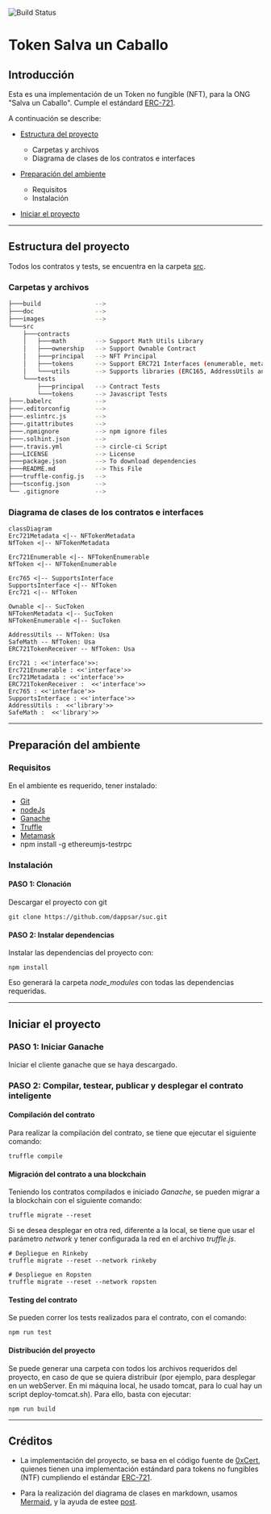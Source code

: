 ![Build Status](https://travis-ci.org/dappsar/suc.svg?branch=master)&nbsp;

# Token Salva un Caballo

## Introducción

Esta es una implementación de un Token no fungible (NFT), para la ONG "Salva un Caballo". Cumple el estándard [ERC-721](https://github.com/ethereum/EIPs/blob/master/EIPS/eip-721.md). 




A continuación se describe:

- [Estructura del proyecto](https://github.com/dappsar/suc#estructura-del-proyecto)
    
    * Carpetas y archivos
    * Diagrama de clases de los contratos e interfaces

- [Preparación del ambiente](https://github.com/dappsar/suc#preparaci%C3%B3n-del-ambiente)

    * Requisitos
    * Instalación

- [Iniciar el proyecto](https://github.com/dappsar/suc#iniciar-el-proyecto)


---

## Estructura del proyecto

Todos los contratos y tests, se encuentra en la carpeta [src](https://github.com/dappsar/suc/blob/master/src).

### Carpetas y archivos

```bash
├───build               --> 
├───doc                 --> 
├───images              --> 
└───src
    ├───contracts       
    │   ├───math        --> Support Math Utils Library
    │   ├───ownership   --> Support Ownable Contract
    │   ├───principal   --> NFT Principal
    │   ├───tokens      --> Support ERC721 Interfaces (enumerable, metadata, receiver)
    │   └───utils       --> Supports libraries (ERC165, AddressUtils and Supports Interface)
    └───tests           
        ├───principal   --> Contract Tests
        └───tokens      --> Javascript Tests
├───.babelrc            --> 
├───.editorconfig       --> 
├───.eslintrc.js        --> 
├───.gitattributes      --> 
├───.npmignore          --> npm ignore files
├───.solhint.json       --> 
├───.travis.yml         --> circle-ci Script
├───LICENSE             --> License
├───package.json        --> To download dependencies
├───README.md           --> This File
├───truffle-config.js   --> 
├───tsconfig.json       --> 
└── .gitignore          --> 
```


### Diagrama de clases de los contratos e interfaces

```mermaid
classDiagram
Erc721Metadata <|-- NFTokenMetadata
NfToken <|-- NFTokenMetadata

Erc721Enumerable <|-- NFTokenEnumerable
NfToken <|-- NFTokenEnumerable

Erc765 <|-- SupportsInterface
SupportsInterface <|-- NfToken
Erc721 <|-- NfToken

Ownable <|-- SucToken
NFTokenMetadata <|-- SucToken
NFTokenEnumerable <|-- SucToken

AddressUtils -- NfToken: Usa
SafeMath -- NfToken: Usa
ERC721TokenReceiver -- NfToken: Usa

Erc721 : <<'interface'>>:
Erc721Enumerable : <<'interface'>>
Erc721Metadata : <<'interface'>>
ERC721TokenReceiver :  <<'interface'>>
Erc765 : <<'interface'>>
SupportsInterface : <<'interface'>>
AddressUtils :  <<'library'>>
SafeMath :  <<'library'>>

```



---

## Preparación del ambiente

### Requisitos

En el ambiente es requerido, tener instalado:

- [Git](https://nodejs.org/en/)
- [nodeJs](https://nodejs.org/en/)
- [Ganache](https://truffleframework.com/ganache)
- [Truffle](https://truffleframework.com/)
- [Metamask](https://chrome.google.com/webstore/detail/metamask/nkbihfbeogaeaoehlefnkodbefgpgknn?hl=es)
- npm install -g ethereumjs-testrpc

### Instalación

#### PASO 1: Clonación

Descargar el proyecto con git

```
git clone https://github.com/dappsar/suc.git
```

#### PASO 2: Instalar dependencias

Instalar las dependencias del proyecto con:

```
npm install
```

Eso generará la carpeta _node_modules_ con todas las dependencias requeridas.

---

## Iniciar el proyecto

### PASO 1: Iniciar Ganache

Iniciar el cliente ganache que se haya descargado.

### PASO 2: Compilar, testear, publicar y desplegar el contrato inteligente

#### Compilación del contrato

Para realizar la compilación del contrato, se tiene que ejecutar el siguiente comando:

```
truffle compile
```

#### Migración del contrato a una blockchain

Teniendo los contratos compilados e iniciado _Ganache_, se pueden migrar a la blockchain con el siguiente comando:

```
truffle migrate --reset
```

Si se desea desplegar en otra red, diferente a la local, se tiene que usar el parámetro _network_ y tener configurada la red en el archivo _truffle.js_.

```
# Depliegue en Rinkeby
truffle migrate --reset --network rinkeby

# Despliegue en Ropsten
truffle migrate --reset --network ropsten
```

#### Testing del contrato

Se pueden correr los tests realizados para el contrato, con el comando:

```
npm run test
```

#### Distribución del proyecto

Se puede generar una carpeta con todos los archivos requeridos del proyecto, en caso de que se quiera distribuir (por ejemplo, para desplegar en un webServer. En mi máquina local, he usado tomcat, para lo cual hay un script deploy-tomcat.sh). Para ello, basta con ejecutar:

```
npm run build
```

---


## Créditos

* La implementación del proyecto, se basa en el código fuente de [0xCert](https://github.com/0xcert/ethereum-erc721), quienes tienen una implementación estándard para tokens no fungibles (NTF) cumpliendo el estándar [ERC-721](https://github.com/ethereum/EIPs/blob/master/EIPS/eip-721.md). 

- Para la realización del diagrama de clases en markdown, usamos [Mermaid](https://github.com/knsv/mermaid), y la ayuda de estee [post](http://mdp.tylingsoft.com/#class-diagram).




